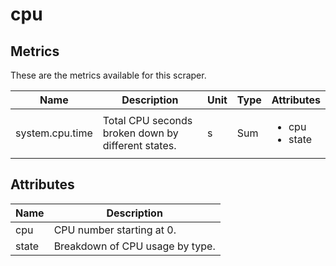 [comment]: <> (Code generated by mdatagen. DO NOT EDIT.)

# cpu

## Metrics

These are the metrics available for this scraper.

| Name | Description | Unit | Type | Attributes |
| ---- | ----------- | ---- | ---- | ---------- |
| system.cpu.time | Total CPU seconds broken down by different states. | s | Sum | <ul> <li>cpu</li> <li>state</li> </ul> |

## Attributes

| Name | Description |
| ---- | ----------- |
| cpu | CPU number starting at 0. |
| state | Breakdown of CPU usage by type. |

